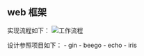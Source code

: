 ## web 框架
实现流程如下：
![工作流程](./img/geek-web.png)

设计参照项目如下：
    - gin
    - beego
    - echo
    - iris